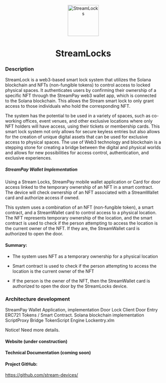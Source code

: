 <p align="center">
  <a href="https://">
    <img alt="StreamLocks" src="https://i.imgur.com/jyd9NTL.png" width="100" />
  </a>
</p>
<h1 align="center">
 StreamLocks</h1>

### Description

StreamLock is a web3-based smart lock system that utilizes the Solana blockchain and NFTs (non-fungible tokens) to control access to locked physical spaces. It authenticates users by confirming their ownership of a specific NFT through the StreamPay web3 wallet app, which is connected to the Solana blockchain. This allows the Stream smart lock to only grant access to those individuals who hold the corresponding NFT.

The system has the potential to be used in a variety of spaces, such as co-working offices, event venues, and other exclusive locations where only NFT holders will have access, using their tickets or membership cards. This smart lock system not only allows for secure keyless entries but also allows for the creation of unique digital assets that can be used for exclusive access to physical spaces. The use of Web3 technology and blockchain is a stepping stone for creating a bridge between the digital and physical worlds and allows for new possibilities for access control, authentication, and exclusive experiences.

##### StreamPay Wallet Implementation

Using a Stream Locks, StreamPay mobile wallet application or Card for door access linked to the temporary ownership of an NFT in a smart contract. The device will check ownership of an NFT associated with a StreamWallet card and authorize access if owned.

This system uses a combination of an NFT (non-fungible token), a smart contract, and a StreamWallet card to control access to a physical location. The NFT represents temporary ownership of the location, and the smart contract is used to check if the person attempting to access the location is the current owner of the NFT. If they are, the StreamWallet card is authorized to open the door.

#### Summary:

- The system uses NFT as a temporary ownership for a physical location

- Smart contract is used to check if the person attempting to access the location is the current owner of the NFT

- If the person is the owner of the NFT, then the StreamWallet card is authorized to open the door by the StreamLocks device.

### Architecture development

StreamPay Wallet Application, implementation
Door Lock Client
Door Entry ERC721 Tokens / Smart Contract. Solana blockchain implementation
ScriptProxy Bridge
TokenScript Engine
Lockentry.xlm

Notice! Need more details. 


#### Website (under construction)

#### Technical Documentation (coming soon)

#### Project GitHub:

https://github.com/stream-devices/
